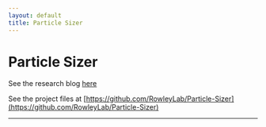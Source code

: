 ```yaml
---
layout: default
title: Particle Sizer
---
```


Particle Sizer
==============

See the research blog [here](blog/)

See the project files at [https://github.com/RowleyLab/Particle-Sizer](https://github.com/RowleyLab/Particle-Sizer)

---
